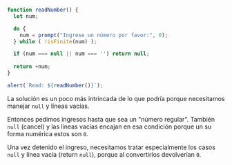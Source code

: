 
```js run demo
function readNumber() {
  let num;

  do {
    num = prompt("Ingrese un número por favor:", 0);
  } while ( !isFinite(num) );

  if (num === null || num === '') return null;
  
  return +num;
}

alert(`Read: ${readNumber()}`);
```

La solución es un poco más intrincada de lo que podría porque necesitamos manejar `null` y líneas vacías.

Entonces pedimos ingresos hasta que sea un "número regular".  También `null` (cancel) y las líneas vacías encajan en esa condición porque un su forma numérica estos son `0`.

Una vez detenido el ingreso, necesitamos tratar especialmente los casos `null` y línea vacía (return `null`), porque al convertirlos devolverían `0`.

